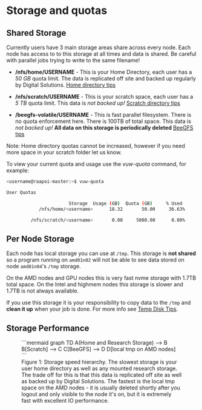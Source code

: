 # Storage and quotas

## Shared Storage
Currently users have 3 main storage areas share across every node.  Each node has access to to this storage at all times and data is shared.  Be careful with parallel jobs trying to write to the same filename!

* __/nfs/home/USERNAME__ - This is your Home Directory, each user has a *50 GB* quota limit. The data is replicated off site and backed up regularly by Digital Solutions. [Home directory tips](storage/home.md)

* __/nfs/scratch/USERNAME__ - This is your scratch space, each user has a *5 TB* quota limit. This data is *not backed up!*  [Scratch directory tips](storage/scratch.md)

* __/beegfs-volatile/USERNAME__ - This is fast parallel filesystem.  There is no quota enforcement here.  There is 100TB of total space. This data is *not backed up!* **All data on this storage is periodically deleted** 
[BeeGFS tips](storage/beegfs.md)

Note: Home directory quotas cannot be increased, however if you need more space in your scratch folder let us know.

To view your current quota and usage use the _vuw-quota_ command, for example:

```bash
<username@raapoi-master:~$ vuw-quota 

User Quotas

                       Storage  Usage (GB)  Quota (GB)     % Used 
            /nfs/home/<username>      18.32       50.00     36.63%

         /nfs/scratch/<username>       0.00     5000.00      0.00%

```

## Per Node Storage

Each node has local storage you can use at ```/tmp```.  This storage is **not shared** so a program running on ```amd01n02``` will not be able to see data stored on node ```amd01n04```'s ```/tmp``` storage.

On the AMD nodes and GPU nodes this is very fast nvme storage with 1.7TB total space.  On the Intel and highmem nodes this storage is slower and 1.7TB is not always available.

If you use this storage it is your responsibility to copy data to the ```/tmp``` and **clean it up** when your job is done.  For more info see [Temp Disk Tips](storage/tmp.md).

## Storage Performance 
<figure>
```mermaid
graph TD
   A(Home and Research Storage) --> B
   B[Scratch] --> C
   C[BeeGFS] --> D
   D[local tmp on AMD nodes]
```
<figcaption>Figure 1: Storage speed hierarchy. The slowest storage is your user home directory as well as any mounted research storage.  The trade off for this is that this data is replicated off site as well as backed up by Digital Solutions.   The fastest is the local tmp space on the AMD nodes - it is usually deleted shortly after you logout and only visible to the node it's on, but it is extremely fast with excellent IO performance.
</figcaption>
</figure>
